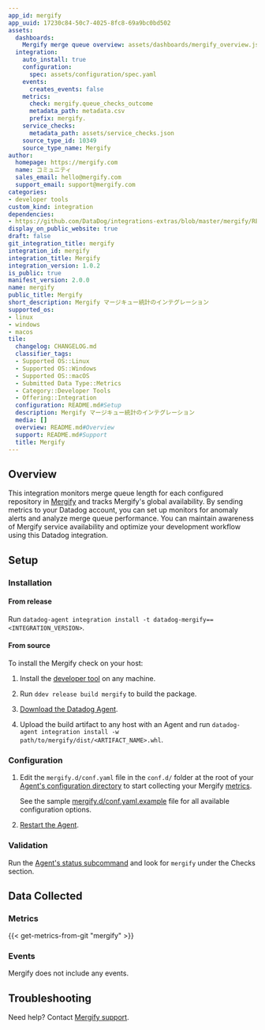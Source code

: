 ```yaml
---
app_id: mergify
app_uuid: 17230c84-50c7-4025-8fc8-69a9bc0bd502
assets:
  dashboards:
    Mergify merge queue overview: assets/dashboards/mergify_overview.json
  integration:
    auto_install: true
    configuration:
      spec: assets/configuration/spec.yaml
    events:
      creates_events: false
    metrics:
      check: mergify.queue_checks_outcome
      metadata_path: metadata.csv
      prefix: mergify.
    service_checks:
      metadata_path: assets/service_checks.json
    source_type_id: 10349
    source_type_name: Mergify
author:
  homepage: https://mergify.com
  name: コミュニティ
  sales_email: hello@mergify.com
  support_email: support@mergify.com
categories:
- developer tools
custom_kind: integration
dependencies:
- https://github.com/DataDog/integrations-extras/blob/master/mergify/README.md
display_on_public_website: true
draft: false
git_integration_title: mergify
integration_id: mergify
integration_title: Mergify
integration_version: 1.0.2
is_public: true
manifest_version: 2.0.0
name: mergify
public_title: Mergify
short_description: Mergify マージキュー統計のインテグレーション
supported_os:
- linux
- windows
- macos
tile:
  changelog: CHANGELOG.md
  classifier_tags:
  - Supported OS::Linux
  - Supported OS::Windows
  - Supported OS::macOS
  - Submitted Data Type::Metrics
  - Category::Developer Tools
  - Offering::Integration
  configuration: README.md#Setup
  description: Mergify マージキュー統計のインテグレーション
  media: []
  overview: README.md#Overview
  support: README.md#Support
  title: Mergify
---
```


<!--  SOURCED FROM https://github.com/DataDog/integrations-extras -->


## Overview

This integration monitors merge queue length for each configured repository in
[Mergify][1] and tracks Mergify's global availability. By sending metrics to your
Datadog account, you can set up monitors for anomaly alerts and analyze merge
queue performance. You can maintain awareness of Mergify service availability
and optimize your development workflow using this Datadog integration.

## Setup

### Installation

#### From release

Run `datadog-agent integration install -t datadog-mergify==<INTEGRATION_VERSION>`.

#### From source

To install the Mergify check on your host:

1. Install the [developer tool][2] on any machine.

2. Run `ddev release build mergify` to build the package.

3. [Download the Datadog Agent][3].

4. Upload the build artifact to any host with an Agent and
 run `datadog-agent integration install -w
 path/to/mergify/dist/<ARTIFACT_NAME>.whl`.

### Configuration

1. Edit the `mergify.d/conf.yaml` file in the `conf.d/` folder at the root of your [Agent's configuration directory][4] to start collecting your Mergify [metrics](#metrics).

   See the sample [mergify.d/conf.yaml.example][5] file for all available configuration options.

2. [Restart the Agent][6].

### Validation

Run the [Agent's status subcommand][7] and look for `mergify` under the Checks section.

## Data Collected

### Metrics
{{< get-metrics-from-git "mergify" >}}


### Events

Mergify does not include any events.

## Troubleshooting

Need help? Contact [Mergify support][1].

[1]: https://mergify.com
[2]: https://docs.datadoghq.com/ja/developers/integrations/new_check_howto/#configure-the-developer-tool
[3]: https://app.datadoghq.com/account/settings/agent/latest
[4]: https://docs.datadoghq.com/ja/agent/guide/agent-configuration-files/#agent-configuration-directory
[5]: https://github.com/DataDog/integrations-extras/blob/master/mergify/datadog_checks/mergify/data/conf.yaml.example
[6]: https://docs.datadoghq.com/ja/agent/guide/agent-commands/#start-stop-and-restart-the-agent
[7]: https://docs.datadoghq.com/ja/agent/guide/agent-commands/#agent-status-and-information
[8]: https://github.com/DataDog/integrations-extras/blob/master/mergify/metadata.csv
[9]: https://github.com/DataDog/integrations-extras/blob/master/mergify/assets/service_checks.json